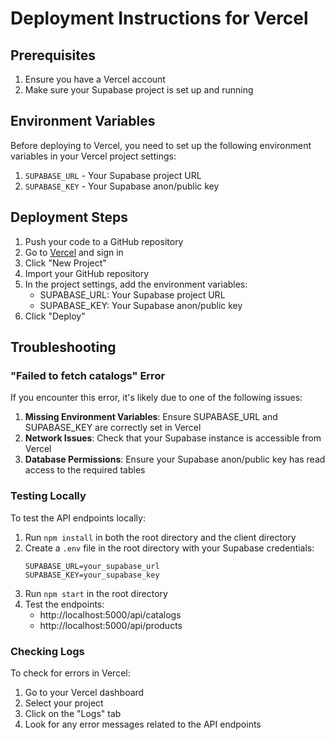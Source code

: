 # Deployment Instructions for Vercel

## Prerequisites
1. Ensure you have a Vercel account
2. Make sure your Supabase project is set up and running

## Environment Variables
Before deploying to Vercel, you need to set up the following environment variables in your Vercel project settings:

1. `SUPABASE_URL` - Your Supabase project URL
2. `SUPABASE_KEY` - Your Supabase anon/public key

## Deployment Steps

1. Push your code to a GitHub repository
2. Go to [Vercel](https://vercel.com) and sign in
3. Click "New Project"
4. Import your GitHub repository
5. In the project settings, add the environment variables:
   - SUPABASE_URL: Your Supabase project URL
   - SUPABASE_KEY: Your Supabase anon/public key
6. Click "Deploy"

## Troubleshooting

### "Failed to fetch catalogs" Error
If you encounter this error, it's likely due to one of the following issues:

1. **Missing Environment Variables**: Ensure SUPABASE_URL and SUPABASE_KEY are correctly set in Vercel
2. **Network Issues**: Check that your Supabase instance is accessible from Vercel
3. **Database Permissions**: Ensure your Supabase anon/public key has read access to the required tables

### Testing Locally
To test the API endpoints locally:

1. Run `npm install` in both the root directory and the client directory
2. Create a `.env` file in the root directory with your Supabase credentials:
   ```
   SUPABASE_URL=your_supabase_url
   SUPABASE_KEY=your_supabase_key
   ```
3. Run `npm start` in the root directory
4. Test the endpoints:
   - http://localhost:5000/api/catalogs
   - http://localhost:5000/api/products

### Checking Logs
To check for errors in Vercel:
1. Go to your Vercel dashboard
2. Select your project
3. Click on the "Logs" tab
4. Look for any error messages related to the API endpoints
